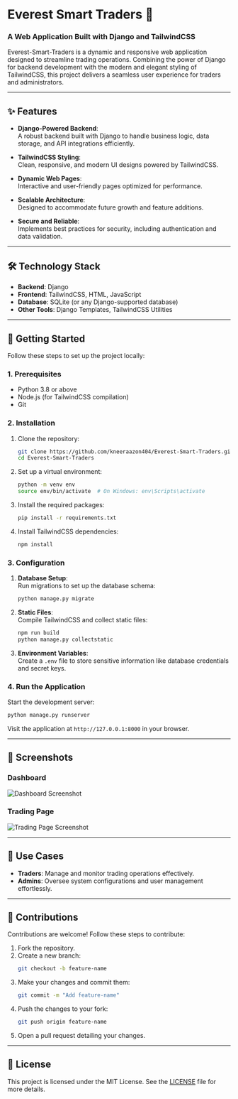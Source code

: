 # Everest Smart Traders 🚀  
### A Web Application Built with Django and TailwindCSS  

Everest-Smart-Traders is a dynamic and responsive web application designed to streamline trading operations. Combining the power of Django for backend development with the modern and elegant styling of TailwindCSS, this project delivers a seamless user experience for traders and administrators.

---

## ✨ Features  

- **Django-Powered Backend**:  
  A robust backend built with Django to handle business logic, data storage, and API integrations efficiently.  

- **TailwindCSS Styling**:  
  Clean, responsive, and modern UI designs powered by TailwindCSS.  

- **Dynamic Web Pages**:  
  Interactive and user-friendly pages optimized for performance.  

- **Scalable Architecture**:  
  Designed to accommodate future growth and feature additions.  

- **Secure and Reliable**:  
  Implements best practices for security, including authentication and data validation.  

---

## 🛠️ Technology Stack  

- **Backend**: Django  
- **Frontend**: TailwindCSS, HTML, JavaScript  
- **Database**: SQLite (or any Django-supported database)  
- **Other Tools**: Django Templates, TailwindCSS Utilities  

---

## 🚀 Getting Started  

Follow these steps to set up the project locally:  

### 1. Prerequisites  
- Python 3.8 or above  
- Node.js (for TailwindCSS compilation)  
- Git  

### 2. Installation  

1. Clone the repository:  
   ```bash  
   git clone https://github.com/kneeraazon404/Everest-Smart-Traders.git  
   cd Everest-Smart-Traders  
   ```  

2. Set up a virtual environment:  
   ```bash  
   python -m venv env  
   source env/bin/activate  # On Windows: env\Scripts\activate  
   ```  

3. Install the required packages:  
   ```bash  
   pip install -r requirements.txt  
   ```  

4. Install TailwindCSS dependencies:  
   ```bash  
   npm install  
   ```  

### 3. Configuration  

1. **Database Setup**:  
   Run migrations to set up the database schema:  
   ```bash  
   python manage.py migrate  
   ```  

2. **Static Files**:  
   Compile TailwindCSS and collect static files:  
   ```bash  
   npm run build  
   python manage.py collectstatic  
   ```  

3. **Environment Variables**:  
   Create a `.env` file to store sensitive information like database credentials and secret keys.  

### 4. Run the Application  

Start the development server:  
```bash  
python manage.py runserver  
```  

Visit the application at `http://127.0.0.1:8000` in your browser.  

---

## 📸 Screenshots  

### Dashboard  
![Dashboard Screenshot](https://via.placeholder.com/800x400?text=Dashboard+Screenshot)  

### Trading Page  
![Trading Page Screenshot](https://via.placeholder.com/800x400?text=Trading+Page+Screenshot)  

---

## 🎯 Use Cases  

- **Traders**: Manage and monitor trading operations effectively.  
- **Admins**: Oversee system configurations and user management effortlessly.  

---

## 🤝 Contributions  

Contributions are welcome! Follow these steps to contribute:  

1. Fork the repository.  
2. Create a new branch:  
   ```bash  
   git checkout -b feature-name  
   ```  
3. Make your changes and commit them:  
   ```bash  
   git commit -m "Add feature-name"  
   ```  
4. Push the changes to your fork:  
   ```bash  
   git push origin feature-name  
   ```  
5. Open a pull request detailing your changes.  

---

## 📜 License  

This project is licensed under the MIT License. See the [LICENSE](LICENSE) file for more details.  

